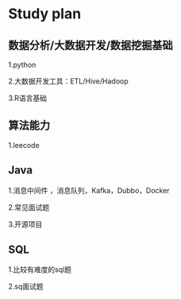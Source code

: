 # Study plan

## 数据分析/大数据开发/数据挖掘基础

1.python

2.大数据开发工具：ETL/Hive/Hadoop

3.R语言基础



## 算法能力

1.leecode



## Java

1.消息中间件 ，消息队列，Kafka，Dubbo，Docker

2.常见面试题

3.开源项目



## SQL

1.比较有难度的sql题

2.sq面试题